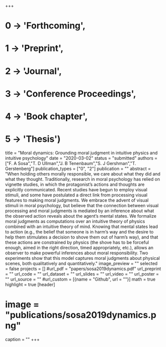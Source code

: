 +++
# 0 -> 'Forthcoming',
# 1 -> 'Preprint',
# 2 -> 'Journal',
# 3 -> 'Conference Proceedings',
# 4 -> 'Book chapter',
# 5 -> 'Thesis')

title = "Moral dynamics: Grounding moral judgment in intuitive physics and intuitive psychology"
date = "2020-03-02"
status = "submitted"
authors = ["F. A Sosa","T. D Ullman","J. B Tenenbaum","S. J Gershman","T. Gerstenberg"]
publication_types = ["0", "2"]
publication = ""
abstract = "When holding others morally responsible, we care about what they did and what they thought. Traditionally, research in moral psychology has relied on vignette studies, in which the protagonist’s actions and thoughts are explicitly communicated. Recent studies have begun to employ visual stimuli, and some have postulated a direct link from processing visual features to making moral judgments. We embrace the advent of visual stimuli in moral psychology, but believe that the connection between visual processing and moral judgments is mediated by an inference about what the observed action reveals about the agent’s mental states. We formalize moral judgments as computations over an intuitive theory of physics combined with an intuitive theory of mind. Knowing that mental states lead to action (e.g., the belief that someone is in harm’s way and the desire to help them stimulates a decision to shove them out of harm’s way), and that these actions are constrained by physics (the shove has to be forceful enough, aimed in the right direction, timed appropriately, etc.), allows an observer to make powerful inferences about moral responsibility. Two experiments show that this model captures moral judgments about physical scenes, both qualitatively and quantitatively."
image_preview = ""
selected = false
projects = []
#url_pdf = "papers/sosa2019dynamics.pdf"
url_preprint = ""
url_code = ""
url_dataset = ""
url_slides = ""
url_video = ""
url_poster = ""
url_source = ""
#url_custom = [{name = "Github", url = ""}]
math = true
highlight = true
[header]
# image = "publications/sosa2019dynamics.png"
caption = ""
+++
